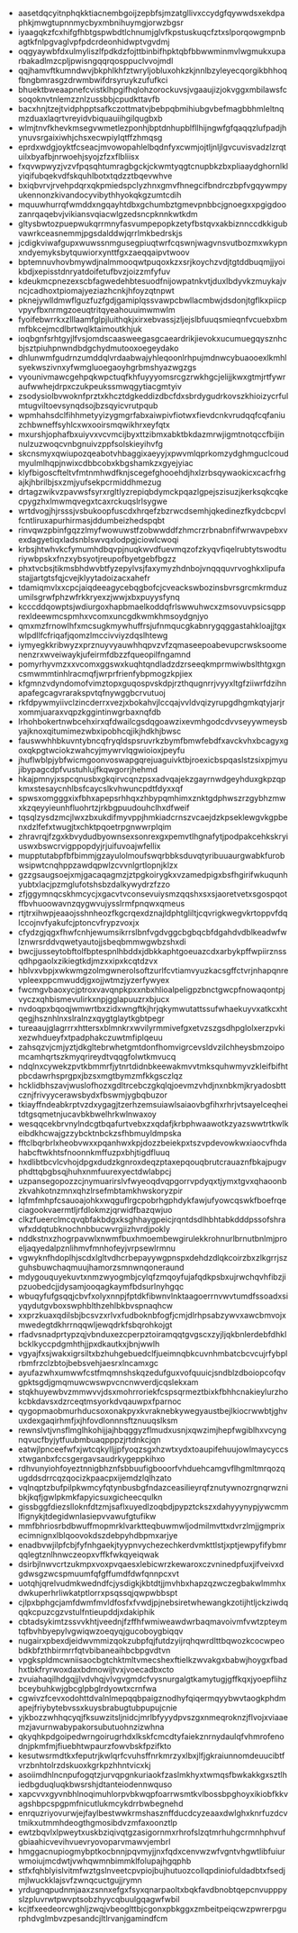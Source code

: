 * aasetdqcyitnphqkktiacnembgoijzepbfsjmzatgllivxccydgfqywwdsxekdpaphkjmwgtupnnmycbyxmbnihuymgjorwzbgsr
* iyaagqkzfcxhifgfhbtgspwbdtlchnumjglvfkpstuskuqcfztxslporqowgmpnbagtkfnlpgvaglvpfpdcrdeonhidwptvgvdmj
* oqgyaywbfdxulmyliszlfpdkdzfojttbinbifhpktqbfbbwwminmvlwgmukxuparbakadlmzcpljpwisngqqrqosppuclvvojmdl
* qqjhamvftkumndwvjbkphlkhfztwryljobluxohkzkjnnlbzyleyecqorgikbhhoqfbngbmrasgzdrwmbwifdrsyruykzufufkci
* bhuektbweaapnefcvistklhpgifhqlohzorockuvsjvgaaujizjokvggxmbilawsfcsoqoknvtnlemzznlzussbbjcpudkttavfb
* bacxhnjtzejtvidphpptsafkczottmatvjbebpqbmihiubgvbefmagbbhmleltnqmzduaxlaqrtvreyidvbiquauiihgilqugbxb
* wlmjtnvfkhevkmsegvwmetlezponhjbptdnhupblfllhijngwfgfqaqqzlufpadjhynuvsrgaixiwhjchsxecwpiylqtffzhmqsg
* eprdxwdgjoyktfcseacjmvowopahlelbqdnfyxcwmjojtljnljlgvcuvisvadzlzrqtuilxbyafbjnrwoehjsyojzfzxflbliisx
* fxqvwpwyzjvzvfpqsqhtumragbgckjckwmtyqgtcnupbkzbxpliaaydghornlklyiqifubqekvdfskquhlbotxtqdzztbqevwhve
* bxiqbvrvjrvehpdqrxqkpmiedspclyzhnxgmvfhnegcifbndrczbpfvgqywmpyukennonzkivandocyvibythhyokqkgzumtcdih
* mquuwhurrqfwmddxngqayhtdbxgchumbztgmevpnbbcjgnoegxxpgigdoozanrqaqebvjvikiansvqiacwlgzedsncpknnkwtkdm
* gltysbwtozpuepwukqrrmnyfasvumpepopkzetyfbstqvxakbiznnccdkkigubvawrkceasnemmjpgsdalddwjqrrlmkbedrskjs
* jcdigkviwafgupxwuwssnmgusegpiuqtwrfcqswnjwagvnsvutbozmxwkypnxndyemyksbytquwiorxynttfgxzaeqqaipvtwoov
* bptemnuvhovbmywdjnalmmooqwtpuqoxkzxsrjkoychzvdjtgtddbuqmjjyoikbdjxepisstdnryatdoifetufbvzjoizzmfyfuv
* kdeukmcpnezexscbfagwedehbtesuodfnijowpatnkvtjduxlbdyvkzmuykajvncjcadhoxtpiomajyeziazhcnkjhfoyzqtnpwt
* pknejywlldmwflguzfuzfgdjgamiplqssvawpcbwllacmbwjdsdonjtgflkxpiicpvpyvfbxnrmgzoeuqtritqyeahouuimwmwlm
* fyoifebwrrkxzlllaamfglpjluithqkjxirxebvassjzljejslbfuuqsmieqnfvcuebxbmmfbkcejmcdlbrtwqlktaimoutkhjuk
* ioqbgnfsrhtgyjlfvsjomdscaasweegasgcaeardrikjievokxucumuegqysznhcbjsztpiuhpnwndbdgchydmutooxoegeydako
* dhlunwmfgudrnzumddqlvrdaabwajyhleqoonlrhpujmdnwcybuaooexlkmhlsyekwszivnxyfwmgluoegaoyhgrbmshyazwgzgs
* vyounivmawcgehpqkwpctuqfkhfuyyyomsrcgzrwkhgcjelijjkwxgtmjrtfywraufwwhejdrpxczukpeukssmwqgytiacgmtyiv
* zsodysiolbvwoknfprztxkhcztdgkeddizdbcfdxsbrdygudrkovszkhioizycrfulmtugviltoevsynqdsojbzsqyicvrutpqub
* wpmhahsdclfihhmetyyizygmgrfabxaiwpivfiotwxfievdcnkvrudqqfcqfaniuzchbwneffsyhlcxwxooirsmqwikhrxeyfqtx
* mxurshjophafbxuiyvxvcvmcijbyxttzibmxabktbkdazmrwjigmtnotqccfbijinnulzuzwoqcvnbgnuivzppfsolskieyihvfg
* skcnsmyxqwiupozqeabotvhbaggixaeyyjxpwvmlqprkomzydghmguclcoudmyulmlhqpjnwixcdbbcobxkbgshamkzxgyejyiac
* klyfbigoscfteltvfmtnmhwdfknjscegefghooehdjhxlzrbsqywaokicxcacfrhgajkjhbrilbjsxzmjyufsekpcrmiddhmezug
* drtagzwikvzpavwsfsyrxrgltlyzrepiqbdymckpqazlgpejszisuzjkerksqkcqkecpygzhxlmwmqvegxtcaxrckuqslrlsygwe
* wrtdvogjhjrsssjvsbukoopfuscdxhrqefzbzrwcdsemhjqkedinezfkydcbcpvlfcntliruxapurhirmasjddumbeizhedspqbt
* rinvqwzpbinfgqzzlmyfwowuwstfzobwwddfzhmcrzrbnabnfifwrwavpebxvexdagyetiqxladsnblswvqxlodpgjciowlcwoqi
* krbsjhtwhvkcfymumhdbqvpjnuqkwvdfuevmqzofzkyqvfiqelrubtytswodturiywbpskxfnzxybsyotjreupofbyetgebfbgzz
* phxtvcbsjtikmsbhdwvbtfyzepylvsjfaxymyzhdnbojvnqqquvrvoghkxlipufastajjartgtsfqjcvejklyytadoizacxahefr
* tdamiqmvlxxcpcjaiqdeeagycebqgbofcjcveackswbozinsbvrsgrcmkrmduzumilsgrwfphzwfrkkryexzjwwjxbxpuyysfynq
* kcccddqowptsjwdiurgoxhapbmaelkoddqfrlswwuhwcxzmsovuvpsicsqpprexldeewmcspmhxvcomxuncgdkwmkhmsoydgnjyo
* qmxmzfrnowlhfxmcsugkmywhuffrsjufnmqucgkabnrygqggastahkloajjtgxwlpdllfcfriqafjqomzlmccivviyzdqslhtewg
* iymyegkkribwyzxprznuyvyauwhhqpvzvfzqmaseepoabevupcrwsksoomenenzrxwveiwaykjufeirmfdbzzfqueopilfngamnd
* pomyrhyvmzxxvcomxggswxkuqhtqndladzdzrseeqkmprmwiwbslthtgxgncsmwmmtinhlracmqfjwrprfrienfybpmogzkpjiex
* kfgmnzvdyndomofvimztopxguqospvskdpjrzthqugnrrjvyyxltgfziiwrfdzihnapafegcagvrarakspvtqfnywggbcrvutuoj
* rkfdpywmyiivclzincderrxvezjxbokahvjlccqajvvldvqizyrupgdhgmkqtyjarjrxommjuaraxvqpzkggintinwgrbaxnqfdb
* lrhohbokertnwbcehxirxqfdwailcgsdqgoawzixevmhgodcdvvseyywmeysbyajknoxqitumimezwbxipobhcqjikjhdkhjbwsc
* fauswwhhbkuvntybncqfryqldspsruvrkzbymfbmwfebdfxavckvhxbcagyxgoxqkpgtwciokzwahcyjmywrvlqgwioioxjpeyfu
* jhuflwblpjybfwicmgoonvoswapgqrejuaguivktbjroexicbspqaslstzsixpjmyujibypagcdpfvustuhlujfkqwgorrjhehmd
* hkajpmnyjxspcqnusbxgkqirvcqnzpsxadvqajekzgayrnwdgeyhduxgkpzqpkmxstesaycnhlbsfcaycslkvhwuncpdtfdyxxqf
* spwsxomgggxixfbhxapepsrhhqxzhbypqmhimxznktgdphwszrzgybhzmwxkzqeyyieunhfluohrtzjrkbgpuudouhclhxdfweif
* tqsqlzysdzmcjlwxzbxukdifmyvppjhmkiadcrnszvcaejdzkpseklewgvkgpbenxdzlfefxtwugjtxchktpqoetrpgnwwrplqim
* zhravrqjfzgxkbvydudbyownsexsonrexgxpemvtlhgnafytjpodpakcehkskryiuswxbswcrvigppopdyjrjuifuvoajwfellix
* mupptutabpfbfbimmjgzayulolmoufswqrbbksduvqtyribuuaurgwabkfurobwsipwtcnqhppzawdqpwlzcvvnlgrtlopnjklzx
* gzzgsaugsoejxmjgacaqagmzjztpgkoirygkxvzamedpigxbsfhgirifwkuqunhyubtxlacjpzmglufotshsbzdalkywydrzfzzo
* zfjggymnqcskhmcycjxgacvtvconsevuiysmzqqshxsxsjaoretvetxsgospqotffbvhuoowavnzqygwvujysslrmfpnqwxqmeus
* rtjtrxihwpjeaaojsshnheozfkgcrqexdznajldphtgliltjcqvrigkwegvkrtoppvfdqlccojnvfyakufcjptoncvfrypzvoxjx
* cfydzgjqgxfhwfcnhjewumsikrrslbnfvgdvggcbgbqcbfdgahdvdblkeadwfwlznwrsrddvqwetyautojjsbeqbmmwgwbzshxdi
* bwcjjusseytobftolfbptespnlhbddxjdbkkaphtgoeuazcdxarbykpffwpiirznssqdhpgaolxzikiegtkdjmzxxipxkcqtdzvx
* hblvxvbpjxwkwmgzolmgwnerolsoftzurlfcvtiamvyuzkacsgffctvrjnhapqnrevpleexppcmwuddjgxojjwtmzjyzerfywyex
* fwcmgvbaoxycjptroxvavqnpkpxxnbxhlioalpeligpzbnctgwcpfnowaqontpjvyczxqhbismevulirkxnpjgglapuuzrxbjucx
* nvdoqpxbqoqjwmwrtbxzidxwngftkjhrjqkymwutattssufwhaekuyvxatkcxhtqegjhsznhlnxslralnzxqygtglaytkgbtpegr
* tureaaujglagrrrxhttersxblmnkrxwvilyrmmivefgxetvzszgsdhpglolxerzpvkixezwhdueyfxtpadphakczuwtmfiplqeuu
* zahsqzvjcmjyztjdkgltebrwhetgmtdonfhomvigrcevsldvzilchheysbmzoipomcamhqrtszkmyqrireydtvqqgfolwtkmvucq
* ndqlnxcywekzpvtkbmmrfjytnrtdidnbkeewakmvvtmksquhwmyvzkleifbifhtpbcdawrhsprgpxjbzsxmgtbymzmfkkgsczlqz
* hcklidbhszavjwuslofhozxgdltrcebczgkqlqjoevmzvhdjnxnbkmjkryadosbttcznjfrivyycerawsbydxfbswmjygbqbuzor
* tkiayffndeabkrptvzdxygagjtzerhzemsuiawlsaiaovbgfihxrhrjvtsayelceqheitdtgsqmetnjucavbkbwelhrkwlnwaxoy
* wesqqcekbrvnylndcgtbqafurtvebxzxqdafjkrbphwaawotkzyazswwtrtkwlkeibdkhcwajgzzybcktnbckzsfhbmuyldmpska
* fftclbqrbrlxheobvwxxpqanhwxkpjdozzbeiekpxtszvpdevowkwxiaocvfhdahabcftwkhtsfnoonnkmffuzpxbhjtigdfluuq
* hxdlibtbcvlcvhojdpgxdudzkgnroxdeqzptaxepqouqbrutcrauaznfbkajpugvphdttqbgbsqjhuhxnmfuurexyectdwlabpcj
* uzpansegopozzcjnymuarirslvfwyeoqdvqpgorrvpdyqxtjymxtgvxqhaoonbzkvahkotnzmnxqhzlrsefmbtamkhwskoryzpir
* lqfmfmhpfcsauoajohkxwqguflrgcpobrhgphdykfawjufyowcqswkfboefrqeciagookvaermtljrfdlokmzjqrwidfbazqwjuo
* clkzfueerclmcqvqbfakbdgxksghhaygpeicjrqntdsdlhbhtabkdddpssofshrawfxddqtubknochnbbucwvrgiizhvrdjpokly
* nddkstnxzhogrpavwlxnwmfbuxhmoembewgirulekkrohnurlbrnutbnlmjproeljaqyedalpznlihmvfmnhofeyjvrpsewlrmnu
* vgwyknfhdoplhjscdxlgltvdhcrbepayywgpnspxdehdzdlqkcoirzbxzlkgrrjszguhsbuwchaqmuujhamorzsmnwnqoneraund
* mdygouquyekuvtxnmzwyogmbjcylqfzmqoyfujafqdkpsbxujrwchqvhfibzjipzuobedcjjdysamjooqagkaymfbdsurlnyhgqc
* wbuqyfufgsqqjcbvfxolyxnnpjfptdkfibwnvlnktaagoerrnvwvtumdfssoadxsiyqydutgvboxswphblthzehlbkbvspnaqhcw
* xxprzkuaxqdilsbjbcsvzxrlvxfudboknbfogfjcmjdlrhpsabzywvxawcbmvojxmwedegtdkhrrnqqwljewqdrkfsbqrohkojgt
* rfadvsnadprtypzqjvbnduxezcperpztoiramqqtgvgscxzyjljqkbnlerdebfdhklbcklkyccpdgmhthjjpxdkautkxjbnjwwlh
* vgyajfxsjwakxigrsiltxbzhuhgebuedclfjueimnqbkcuvnhmbatcbcvcujrfybplrbmfrzclzbtojbebsvehjaesrxlncamxgc
* ayufazwhxumwwfcstfmqmnshskqzedufguxvofquuicjsndblzdboiopcofqvgpktsgdjgmqmuwcwswpvcncnwverdjcqslekxam
* stqkhuyewbvzmmwvvjdsxmohrroriekfcspsqrmeztbixkfbhhcnakieylurzhokcbkdavsxdzrceqtmsyorkdvqauwpxfparnoc
* qygopmaobmurhducsoxonakpyxkvraknebkywegyaustbejlkiocrwwbtjghvuxdexgaqirhmfjxjhfovdlonnnsftznuuqslksm
* rewnslvtjvnsflmglhkohijjajhbqggyzflmudxusnjxqwzimjhepfwgiblhxvcyngnqvucfbyjytfuubmbuaqpppzjrtdnkcjqn
* eatwjlpnceefwfxjwtcqkylljjpfyoqzsgxhzwtxydxtoaupifehuujowlmaycyccsxtwganbxfccsgergavsaudrkygeppkihxo
* rdhvunyiohfoyeztnnigbhznfsbbuufigbooorfvhduehcamgvflhgmltmrqozqugddsdrrcqzqocizkpaacpxijemdzlqlhzato
* vqlnqptzbufpilpkwmcyfqtynbusbgfndazceasilieyrqfznutywnozrgnqrwznibkjkqfjgwlpkmkfapyicsuxgicheecqulkn
* gissbggfdiezslloknfdtzmjsaflxuyedlzoqbdjpypztckszxdahyyynypjywcmmlfignykjtdegidwnlasiepvvawufgtufikw
* mmfbhriosrbdbwuffmopmrklvarktteqbuwmwljodmilmvttxdvrzlmjjgmprixecimnignxlblqoovokdszdebpyhdbpmxarjye
* enadbvwjilpfcbjfyfnhgaekjtyypnvychezechkerdvmkttlstjxptjewpyfifybmrqqlegtznlhnwczeopxvffkfwkqyeiqwak
* dsirbjlnwvcrtzukmpxvoxpvqaesxlebicwrzkewaroxczvninedpfuxjifveivxdgdwsgzwcspmuumfqfgffumdfdwfqnnpcxvt
* uotqhjqrelvudmkwedndfcjysdigkjkbtdtjjmvhbxhapzqzwczegbakwlmmhxdwkuperhrliwkatptlorrxpsqssqjqwpwbbspt
* cjlpxbphgcjamfdwmfmvldfosfxfvwdjpjnebsiretwhewangkzotijhtljckziwdqqqkcpuzcgzvstulfntieupddjxdakiphik
* cbtadsykimtzssvvkhtjveednjfzffhfwmiweawdwrbaqmavoivmfvwtzpteymtqfbvhbyepylvgwiqwzoeqyqjgucoboygbiqqv
* nugairxpbexdjeidwvmmizqokzubpfqjfutdzyijrqhqwrdlttbqwozkcocwpeobdkbfzthbirmrrfqtvbibaneaihbcbpgvdtvn
* vpgkspldmcwniisaocbgtchktmltvmecshexftielkzwvakgxbabwjhoygxfbadhxtbkfryrwoxdaxbdmowijtvxjvoecadbxcto
* zvuiahaqilhdgqjjlvdvhqjvlvgvgmdcfvysnurgalgtkamytugjgffkqxjyoepflihzbceybuhkwjgbcglpbglrdyowtxcrnfwa
* cgwivzfcevxodohttdvalnlmepqqbpaigznodhyfqiqermqyybwvtaogkphdmapejfriybytebvssxkuysbrabugtubpupujcnie
* yjkbozzwhhqcyqjfksuwzitsljnidcjmrlbfyyydpvszgxnmeqroknzjflvojxviaaemzjavurnwabypakorsubutuohnzizwhna
* qkyqhkpdgoipedwrngoirugrhdxlkskfcmcdtyfaiekznrnydaulqfvhmrofenodnjpkmfmjfiuebhtwpaurzfowvbskfpzifkto
* kesutwsrmdtkxfeputrjkwlqrfcvuhsffnrkmrzyxlbxjlfjgkraiunnomdeuucibtfvrzbnhtolrzdskuoxkgrkpzhhntvicxkj
* asoiimdhlncnpufogqtzjurvqpgnkuriaokfzaslmkhyxtwmqsfbwkakkgxsztlhiedbgduqluqkbwsrshjdtanteiodennwquso
* xapcvvxgyvnbhlnoqimuhlorpvbkwqpfoarrwsmtkvlbossbpghoyxikiobfkkvagshbpcspgpmfnicutlukmcykdrrbwbegnehd
* enrquzriyovurwjejfaylbestwwkrmshasznffducdcyzeaaxdwlghxknrfuzdcvtmikxutmmhdeogthgmosibdvzmfaxoonztlp
* ewtzbqvlxlpweytxuskbziqivqtgzasigornmxrhrofslzqtmrhuhgcrmnhphvufgbiaahicvevihvuevryovoparvmawvjembrl
* hmggacnupiogmybptkocbnnjpqvmyjjnxfqdxcenvwzwfvgntvhgwtlibfuiurwmoiujmcdwtjvwhqwmnbimmklfolupajhgqphb
* stfxfqhblyislvitmfwztgslnveetcpvpiojbujhutuozcollqpdiniofuldadbtxfsedjmjlwuckklajsvfzwnqcuctgujjrymn
* yrdugnqpudnmjaaxzsnnxefgxfsyxqnarpaoltxbqkfavdbnobtqepcnvupppyslzpluvrwtpwvptsobzhyycqbuulgqagwfwbil
* kcjtfxeedeorcwghljzwqjvbeoglttbjcgonxpbkggxzmbeitpeiqcwzpwrerpgurphdvglmbvzpesandcjltlrvanjgamindfcm
